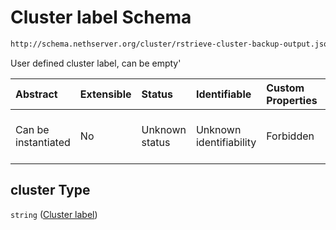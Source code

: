 # Cluster label Schema

```txt
http://schema.nethserver.org/cluster/rstrieve-cluster-backup-output.json#/properties/cluster
```

User defined cluster label, can be empty'

| Abstract            | Extensible | Status         | Identifiable            | Custom Properties | Additional Properties | Access Restrictions | Defined In                                                                                                  |
| :------------------ | :--------- | :------------- | :---------------------- | :---------------- | :-------------------- | :------------------ | :---------------------------------------------------------------------------------------------------------- |
| Can be instantiated | No         | Unknown status | Unknown identifiability | Forbidden         | Allowed               | none                | [rstrieve-cluster-backup-output.json\*](cluster/rstrieve-cluster-backup-output.json "open original schema") |

## cluster Type

`string` ([Cluster label](rstrieve-cluster-backup-output-properties-cluster-label.md))
